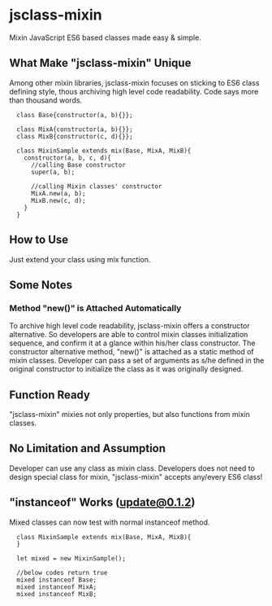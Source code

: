 # jsclass-mixin
Mixin JavaScript ES6 based classes made easy &amp; simple.

## What Make "jsclass-mixin" Unique
Among other mixin libraries, jsclass-mixin focuses on sticking to ES6 class
defining style, thous archiving high level code readability.
Code says more than thousand words.

```
  class Base{constructor(a, b){}};

  class MixA{constructor(a, b){}};
  class MixB{constructor(c, d){}};

  class MixinSample extends mix(Base, MixA, MixB){
    constructor(a, b, c, d){
      //calling Base constructor
      super(a, b);

      //calling Mixin classes' constructor
      MixA.new(a, b);
      MixB.new(c, d);
    }
  }
```

## How to Use
Just extend your class using mix function.

## Some Notes
### Method "new()" is Attached Automatically
To archive high level code readability, jsclass-mixin offers a constructor alternative.
So developers are able to control mixin classes initialization sequence, and confirm it
at a glance within his/her class constructor.
The constructor alternative method, "new()" is attached as a static method of
mixin classes.  Developer can pass a set of arguments as s/he defined in the
original constructor to initialize the class as it was originally designed.

## Function Ready
"jsclass-mixin" mixies not only properties, but also functions from mixin
classes.

## No Limitation and Assumption
Developer can use any class as mixin class.  Developers does not need to design
special class for mixin, "jsclass-mixin" accepts any/every ES6 class!

## "instanceof" Works (update@0.1.2)
Mixed classes can now test with normal instanceof method.

```
  class MixinSample extends mix(Base, MixA, MixB){
  }

  let mixed = new MixinSample();

  //below codes return true
  mixed instanceof Base;
  mixed instanceof MixA;
  mixed instanceof MixB;
```
